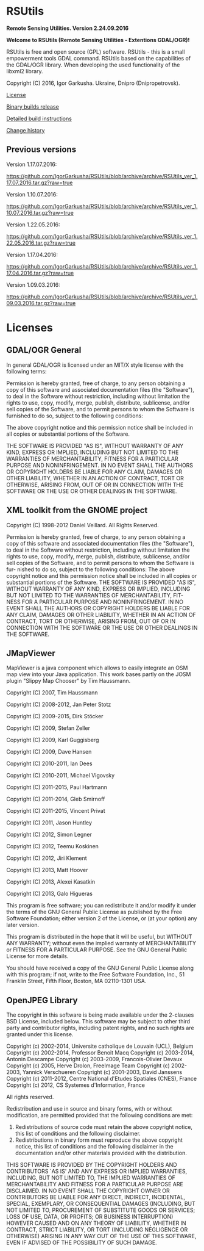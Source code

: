 # RSUtils

**Remote Sensing Utilities. Version 2.24.09.2016**

**Welcome to RSUtils (Remote Sensing Utilities - Extentions GDAL/OGR)!**

RSUtils is free and open source (GPL) software.
RSUtils - this is a small empowerment tools GDAL command. RSUtils based on the capabilities of the GDAL/OGR library. When developing the used functionality of the libxml2 library.

Copyright (C) 2016, Igor Garkusha. Ukraine, Dnipro (Dnipropetrovsk).

<a href="https://github.com/IgorGarkusha/RSUtils/blob/master/LICENSE.md">License</a>

<a href="https://github.com/IgorGarkusha/RSUtils/blob/master/README.md">Binary builds release</a>

<a href="https://github.com/IgorGarkusha/RSUtils/blob/master/How-to-build.md">Detailed build instructions</a>

<a href="https://github.com/IgorGarkusha/RSUtils/blob/master/CHANGELOG.md">Change history</a>

## Previous versions

Version 1.17.07.2016:

https://github.com/IgorGarkusha/RSUtils/blob/archive/archive/RSUtils_ver_1.17.07.2016.tar.gz?raw=true

Version 1.10.07.2016:

https://github.com/IgorGarkusha/RSUtils/blob/archive/archive/RSUtils_ver_1.10.07.2016.tar.gz?raw=true

Version 1.22.05.2016:

https://github.com/IgorGarkusha/RSUtils/blob/archive/archive/RSUtils_ver_1.22.05.2016.tar.gz?raw=true

Version 1.17.04.2016:

https://github.com/IgorGarkusha/RSUtils/blob/archive/archive/RSUtils_ver_1.17.04.2016.tar.gz?raw=true

Version 1.09.03.2016:

https://github.com/IgorGarkusha/RSUtils/blob/archive/archive/RSUtils_ver_1.09.03.2016.tar.gz?raw=true



# Licenses

## GDAL/OGR General

In general GDAL/OGR is licensed under an MIT/X style license with the 
following terms:

Permission is hereby granted, free of charge, to any person obtaining a
copy of this software and associated documentation files (the "Software"),
to deal in the Software without restriction, including without limitation
the rights to use, copy, modify, merge, publish, distribute, sublicense,
and/or sell copies of the Software, and to permit persons to whom the
Software is furnished to do so, subject to the following conditions:

The above copyright notice and this permission notice shall be included
in all copies or substantial portions of the Software.

THE SOFTWARE IS PROVIDED "AS IS", WITHOUT WARRANTY OF ANY KIND, EXPRESS
OR IMPLIED, INCLUDING BUT NOT LIMITED TO THE WARRANTIES OF MERCHANTABILITY,
FITNESS FOR A PARTICULAR PURPOSE AND NONINFRINGEMENT. IN NO EVENT SHALL
THE AUTHORS OR COPYRIGHT HOLDERS BE LIABLE FOR ANY CLAIM, DAMAGES OR OTHER
LIABILITY, WHETHER IN AN ACTION OF CONTRACT, TORT OR OTHERWISE, ARISING
FROM, OUT OF OR IN CONNECTION WITH THE SOFTWARE OR THE USE OR OTHER
DEALINGS IN THE SOFTWARE.

## XML toolkit from the GNOME project

Copyright (C) 1998-2012 Daniel Veillard. All Rights Reserved.

Permission is hereby granted, free of charge, to any person obtaining a copy
of this software and associated documentation files (the "Software"), to deal
in the Software without restriction, including without limitation the rights
to use, copy, modify, merge, publish, distribute, sublicense, and/or sell
copies of the Software, and to permit persons to whom the Software is fur-
nished to do so, subject to the following conditions:
The above copyright notice and this permission notice shall be included in
all copies or substantial portions of the Software.
THE SOFTWARE IS PROVIDED "AS IS", WITHOUT WARRANTY OF ANY KIND, EXPRESS OR
IMPLIED, INCLUDING BUT NOT LIMITED TO THE WARRANTIES OF MERCHANTABILITY, FIT-
NESS FOR A PARTICULAR PURPOSE AND NONINFRINGEMENT. IN NO EVENT SHALL THE
AUTHORS OR COPYRIGHT HOLDERS BE LIABLE FOR ANY CLAIM, DAMAGES OR OTHER
LIABILITY, WHETHER IN AN ACTION OF CONTRACT, TORT OR OTHERWISE, ARISING FROM,
OUT OF OR IN CONNECTION WITH THE SOFTWARE OR THE USE OR OTHER DEALINGS IN
THE SOFTWARE.

## JMapViewer

MapViewer is a java component which allows to easily integrate an OSM map view into your Java application.
This work bases partly on the JOSM plugin "Slippy Map Chooser" by Tim Haussmann.

Copyright (C) 2007, Tim Haussmann

Copyright (C) 2008-2012, Jan Peter Stotz

Copyright (C) 2009-2015, Dirk Stöcker

Copyright (C) 2009, Stefan Zeller

Copyright (C) 2009, Karl Guggisberg

Copyright (C) 2009, Dave Hansen

Copyright (C) 2010-2011, Ian Dees

Copyright (C) 2010-2011, Michael Vigovsky

Copyright (C) 2011-2015, Paul Hartmann

Copyright (C) 2011-2014, Gleb Smirnoff

Copyright (C) 2011-2015, Vincent Privat

Copyright (C) 2011, Jason Huntley

Copyright (C) 2012, Simon Legner

Copyright (C) 2012, Teemu Koskinen

Copyright (C) 2012, Jiri Klement

Copyright (C) 2013, Matt Hoover

Copyright (C) 2013, Alexei Kasatkin

Copyright (C) 2013, Galo Higueras


This program is free software; you can redistribute it and/or modify 
it under the terms of the GNU General Public License as published by 
the Free Software Foundation; either version 2 of the License, or 
(at your option) any later version.

This program is distributed in the hope that it will be useful, 
but WITHOUT ANY WARRANTY; without even the implied warranty of 
MERCHANTABILITY or FITNESS FOR A PARTICULAR PURPOSE. See the 
GNU General Public License for more details.

You should have received a copy of the GNU General Public License along 
with this program; if not, write to the Free Software Foundation, Inc., 
51 Franklin Street, Fifth Floor, Boston, MA 02110-1301 USA.

## OpenJPEG Library

The copyright in this software is being made available under the 2-clauses 
BSD License, included below. This software may be subject to other third 
party and contributor rights, including patent rights, and no such rights
are granted under this license.

Copyright (c) 2002-2014, Universite catholique de Louvain (UCL), Belgium
Copyright (c) 2002-2014, Professor Benoit Macq
Copyright (c) 2003-2014, Antonin Descampe
Copyright (c) 2003-2009, Francois-Olivier Devaux
Copyright (c) 2005, Herve Drolon, FreeImage Team
Copyright (c) 2002-2003, Yannick Verschueren
Copyright (c) 2001-2003, David Janssens
Copyright (c) 2011-2012, Centre National d'Etudes Spatiales (CNES), France 
Copyright (c) 2012, CS Systemes d'Information, France

All rights reserved.

Redistribution and use in source and binary forms, with or without
modification, are permitted provided that the following conditions
are met:
1. Redistributions of source code must retain the above copyright
   notice, this list of conditions and the following disclaimer.
2. Redistributions in binary form must reproduce the above copyright
   notice, this list of conditions and the following disclaimer in the
   documentation and/or other materials provided with the distribution.

THIS SOFTWARE IS PROVIDED BY THE COPYRIGHT HOLDERS AND CONTRIBUTORS `AS IS'
AND ANY EXPRESS OR IMPLIED WARRANTIES, INCLUDING, BUT NOT LIMITED TO, THE
IMPLIED WARRANTIES OF MERCHANTABILITY AND FITNESS FOR A PARTICULAR PURPOSE
ARE DISCLAIMED.  IN NO EVENT SHALL THE COPYRIGHT OWNER OR CONTRIBUTORS BE
LIABLE FOR ANY DIRECT, INDIRECT, INCIDENTAL, SPECIAL, EXEMPLARY, OR
CONSEQUENTIAL DAMAGES (INCLUDING, BUT NOT LIMITED TO, PROCUREMENT OF
SUBSTITUTE GOODS OR SERVICES; LOSS OF USE, DATA, OR PROFITS; OR BUSINESS
INTERRUPTION) HOWEVER CAUSED AND ON ANY THEORY OF LIABILITY, WHETHER IN
CONTRACT, STRICT LIABILITY, OR TORT (INCLUDING NEGLIGENCE OR OTHERWISE)
ARISING IN ANY WAY OUT OF THE USE OF THIS SOFTWARE, EVEN IF ADVISED OF THE
POSSIBILITY OF SUCH DAMAGE.

